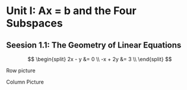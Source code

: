 # Unit I: Ax = b and the Four Subspaces

## Seesion 1.1: The Geometry of Linear Equations

$$
\begin{split}
2x - y &= 0 \\
-x + 2y &= 3 \\
\end{split}
$$

Row picture

Column Picture